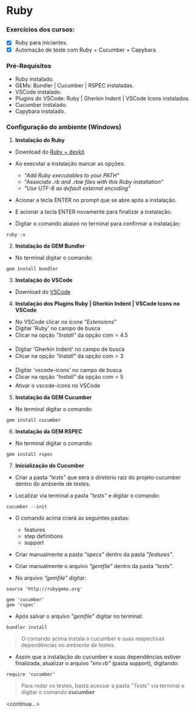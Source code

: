 # Ruby

### Exercícios dos cursos:

 - [x] Ruby para iniciantes.
 - [x] Automação de teste com Ruby + Cucumber + Capybara.
 
### Pré-Requisitos

 * Ruby instalado.
 * GEMs: Bundler | Cucumber | RSPEC instaladas.
 * VSCode instalado.
 * Plugins do VSCode: Ruby | Gherkin Indent | VSCode Icons instalados.
 * Cucumber instalado.
 * Capybara instalado.

### Configuração do ambiente (Windows)

1. **Instalação do Ruby**

- Download do [Ruby + devkit](https://rubyinstaller.org/downloads/)

- Ao executar a instalação marcar as opções:
  - *"Add Ruby executables to your PATH"*
  - *"Associate .rb and .rbw files with this Ruby installation"*
  - *"Use UTF-8 as default external encoding"*
 
- Acionar a tecla ENTER no prompt que se abre após a instalação.

- E acionar a tecla ENTER novamente para finalizar a instalação.

- Digitar o comando abaixo no terminal para confirmar a instalação:

```
ruby -v
```


2. **Instalação da GEM Bundler**

* No terminal digitar o comando:

```
gem install bundler
```


3. **Instalação do VSCode**

* Download do [VSCode](https://code.visualstudio.com/download)


4. **Instalação dos Plugins Ruby | Gherkin Indent | VSCode Icons no VSCode**

- No VSCode clicar no ícone *"Extensions"*
 - Digitar 'Ruby' no campo de busca
 - Clicar na opção *"Install"* da opção com :star: 4.5
 >
 
 - Digitar 'Gherkin Indent' no campo de busca
 - Clicar na opção *"Install"* da opção com :star: 3
 >
 
 - Digitar 'vscode-icons' no campo de busca
 - Clicar na opção *"Install"* da opção com :star: 5
 - Ativar o vscode-icons no VSCode
 >
 
5. **Instalação da GEM Cucumber**
 
* No terminal digitar o comando:
 
 ```
gem install cucumber
```

6. **Instalação da GEM RSPEC**
 
* No terminal digitar o comando:
 
 ```
gem install rspec
```

7. **Inicialização do Cucumber**

- Criar a pasta *"tests"* que será o diretório raiz do projeto cucumber dentro do ambiente de testes.

- Localizar via terminal a pasta *"tests"* e digitar o comando:
 
 ```
cucumber --init
```

- O comando acima criará as seguintes pastas:
  - features
  - step definitions
  - support
 
- Criar manualmente a pasta *"specs"* dentro da pasta *"features"*.

- Criar manualmente o arquivo *"gemfile"* dentro da pasta *"tests"*.

- No arquivo *"gemfile"* digitar:

 ```
source 'http://rubygems.org'

gem 'cucumber'
gem 'rspec'
```

- Após salvar o arquivo *"gemfile"* digitar no terminal:

 ```
bundler install
```

> O comando acima instala o cucumber e suas respectivas dependências no ambiente de testes.


- Assim que a instalação do cucumber e suas dependências estiver finalizada, atualizar o arquivo *"env.rb"* (pasta support), digitando:

 ```
require 'cucumber'
```

> Para rodar os testes, basta acessar a pasta *"Tests"* via terminal e digitar o comando **cucumber**

 <continua...>
